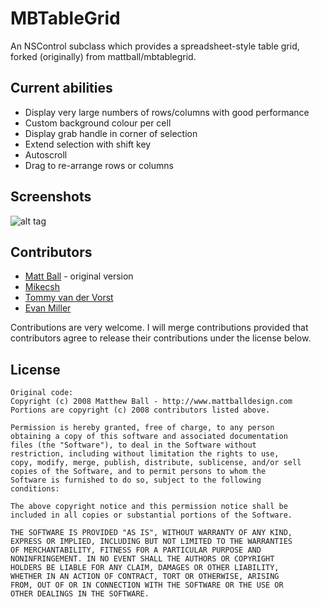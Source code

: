 MBTableGrid
===========

An NSControl subclass which provides a spreadsheet-style table grid, forked (originally) from mattball/mbtablegrid.

## Current abilities
* Display very large numbers of rows/columns with good performance
* Custom background colour per cell
* Display grab handle in corner of selection
* Extend selection with shift key
* Autoscroll
* Drag to re-arrange rows or columns

## Screenshots
![alt tag](https://raw.github.com/pixelspark/mbtablegrid/master/MBTableGrid%20Screenshot.png)

## Contributors

* [Matt Ball](https://github.com/mattball) - original version
* [Mikecsh](https://github.com/mikecsh)
* [Tommy van der Vorst](https://pixelspark.nl)
* [Evan Miller](https://github.com/evanmiller)

Contributions are very welcome. I will merge contributions provided that contributors agree to release their contributions under the license below.

## License

````
Original code:
Copyright (c) 2008 Matthew Ball - http://www.mattballdesign.com
Portions are copyright (c) 2008 contributors listed above.

Permission is hereby granted, free of charge, to any person
obtaining a copy of this software and associated documentation
files (the "Software"), to deal in the Software without
restriction, including without limitation the rights to use,
copy, modify, merge, publish, distribute, sublicense, and/or sell
copies of the Software, and to permit persons to whom the
Software is furnished to do so, subject to the following
conditions:

The above copyright notice and this permission notice shall be
included in all copies or substantial portions of the Software.

THE SOFTWARE IS PROVIDED "AS IS", WITHOUT WARRANTY OF ANY KIND,
EXPRESS OR IMPLIED, INCLUDING BUT NOT LIMITED TO THE WARRANTIES
OF MERCHANTABILITY, FITNESS FOR A PARTICULAR PURPOSE AND
NONINFRINGEMENT. IN NO EVENT SHALL THE AUTHORS OR COPYRIGHT
HOLDERS BE LIABLE FOR ANY CLAIM, DAMAGES OR OTHER LIABILITY,
WHETHER IN AN ACTION OF CONTRACT, TORT OR OTHERWISE, ARISING
FROM, OUT OF OR IN CONNECTION WITH THE SOFTWARE OR THE USE OR
OTHER DEALINGS IN THE SOFTWARE.
 ````
